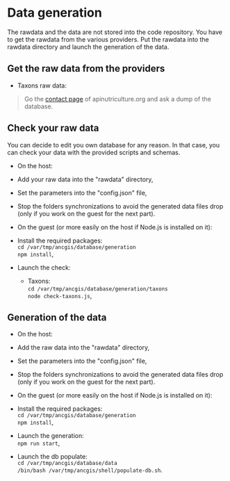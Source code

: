 # Data generation

The rawdata and the data are not stored into the code repository.
You have to get the rawdata from the various providers.
Put the rawdata into the rawdata directory and launch the generation of the data.

## Get the raw data from the providers
- Taxons raw data:
> Go the [contact page](https://apinutriculture.org/contact/) of apinutriculture.org and ask a dump of the database.

## Check your raw data

You can decide to edit you own database for any reason. In that case, you can check your data with the provided scripts and schemas.
- On the host:
 - Add your raw data into the "rawdata" directory,
 - Set the parameters into the "config.json" file,
 - Stop the folders synchronizations to avoid the generated data files drop (only if you work on the guest for the next part).


- On the guest (or more easily on the host if Node.js is installed on it):
 - Install the required packages:  
 ```cd /var/tmp/ancgis/database/generation```  
 ```npm install```,
 - Launch the check:  
    - Taxons:  
    ```cd /var/tmp/ancgis/database/generation/taxons```  
    ```node check-taxons.js```,

## Generation of the data
- On the host:
 - Add the raw data into the "rawdata" directory,
 - Set the parameters into the "config.json" file,
 - Stop the folders synchronizations to avoid the generated data files drop (only if you work on the guest for the next part).


- On the guest (or more easily on the host if Node.js is installed on it):
 - Install the required packages:  
 ```cd /var/tmp/ancgis/database/generation```  
 ```npm install```,
 - Launch the generation:  
 ```npm run start```,
 - Launch the db populate:  
 ```cd /var/tmp/ancgis/database/data```  
 ```/bin/bash /var/tmp/ancgis/shell/populate-db.sh```.
